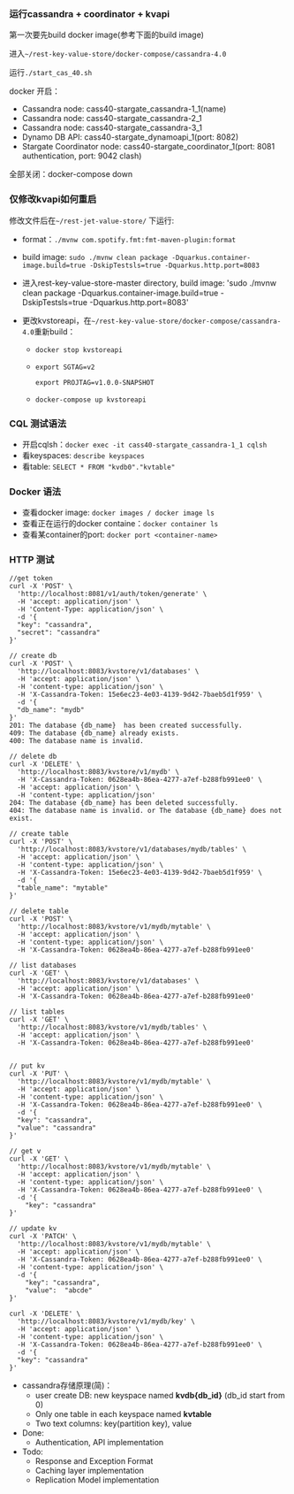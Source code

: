 ### 运行cassandra + coordinator + kvapi

第一次要先build docker image(参考下面的build image)

进入`~/rest-key-value-store/docker-compose/cassandra-4.0`

运行`./start_cas_40.sh `

docker 开启：

+ Cassandra node: cass40-stargate_cassandra-1_1(name)
+ Cassandra node: cass40-stargate_cassandra-2_1
+ Cassandra node: cass40-stargate_cassandra-3_1
+ Dynamo DB API: cass40-stargate_dynamoapi_1(port: 8082)
+ Stargate Coordinator node: cass40-stargate_coordinator_1(port: 8081 authentication, port: 9042 clash)

全部关闭：docker-compose down

### 仅修改kvapi如何重启

修改文件后在`~/rest-jet-value-store/` 下运行:

+ format：`./mvnw com.spotify.fmt:fmt-maven-plugin:format`

+ build image: `sudo ./mvnw clean package -Dquarkus.container-image.build=true -DskipTestsls=true -Dquarkus.http.port=8083`
+ 进入rest-key-value-store-master directory, build image: 'sudo ./mvnw clean package -Dquarkus.container-image.build=true -DskipTestsls=true -Dquarkus.http.port=8083'

+ 更改kvstoreapi，在`~/rest-key-value-store/docker-compose/cassandra-4.0`重新build：

  + `docker stop kvstoreapi`

  + `export SGTAG=v2`

    `export PROJTAG=v1.0.0-SNAPSHOT`

  + `docker-compose up kvstoreapi`

### CQL 测试语法

+ 开启cqlsh：`docker exec -it cass40-stargate_cassandra-1_1 cqlsh`
+ 看keyspaces: `describe keyspaces`
+ 看table: `SELECT * FROM "kvdb0"."kvtable"`

### Docker 语法

+ 查看docker image: `docker images / docker image ls`
+ 查看正在运行的docker containe：`docker container ls`
+ 查看某container的port: `docker port <container-name>` 

### HTTP 测试

```
//get token 
curl -X 'POST' \
  'http://localhost:8081/v1/auth/token/generate' \
  -H 'accept: application/json' \
  -H 'Content-Type: application/json' \
  -d '{
  "key": "cassandra",
  "secret": "cassandra"
}'

// create db
curl -X 'POST' \
  'http://localhost:8083/kvstore/v1/databases' \
  -H 'accept: application/json' \
  -H 'content-type: application/json' \
  -H 'X-Cassandra-Token: 15e6ec23-4e03-4139-9d42-7baeb5d1f959' \
  -d '{
  "db_name": "mydb"
}'
201: The database {db_name}  has been created successfully.
409: The database {db_name} already exists.
400: The database name is invalid.

// delete db
curl -X 'DELETE' \
  'http://localhost:8083/kvstore/v1/mydb' \
  -H 'X-Cassandra-Token: 0628ea4b-86ea-4277-a7ef-b288fb991ee0' \
  -H 'accept: application/json' \
  -H 'content-type: application/json'
204: The database {db_name} has been deleted successfully.
404: The database name is invalid. or The database {db_name} does not exist.

// create table
curl -X 'POST' \
  'http://localhost:8083/kvstore/v1/databases/mydb/tables' \
  -H 'accept: application/json' \
  -H 'content-type: application/json' \
  -H 'X-Cassandra-Token: 15e6ec23-4e03-4139-9d42-7baeb5d1f959' \
  -d '{
  "table_name": "mytable"
}'

// delete table
curl -X 'POST' \
  'http://localhost:8083/kvstore/v1/mydb/mytable' \
  -H 'accept: application/json' \
  -H 'content-type: application/json' \
  -H 'X-Cassandra-Token: 0628ea4b-86ea-4277-a7ef-b288fb991ee0'

// list databases
curl -X 'GET' \
  'http://localhost:8083/kvstore/v1/databases' \
  -H 'accept: application/json' \
  -H 'X-Cassandra-Token: 0628ea4b-86ea-4277-a7ef-b288fb991ee0'

// list tables
curl -X 'GET' \
  'http://localhost:8083/kvstore/v1/mydb/tables' \
  -H 'accept: application/json' \
  -H 'X-Cassandra-Token: 0628ea4b-86ea-4277-a7ef-b288fb991ee0'


// put kv
curl -X 'PUT' \
  'http://localhost:8083/kvstore/v1/mydb/mytable' \
  -H 'accept: application/json' \
  -H 'content-type: application/json' \
  -H 'X-Cassandra-Token: 0628ea4b-86ea-4277-a7ef-b288fb991ee0' \
  -d '{
  "key": "cassandra",
  "value": "cassandra"
}'

// get v
curl -X 'GET' \
  'http://localhost:8083/kvstore/v1/mydb/mytable' \
  -H 'accept: application/json' \
  -H 'content-type: application/json' \
  -H 'X-Cassandra-Token: 0628ea4b-86ea-4277-a7ef-b288fb991ee0' \
  -d '{
    "key": "cassandra"
}'

// update kv
curl -X 'PATCH' \
  'http://localhost:8083/kvstore/v1/mydb/mytable' \
  -H 'accept: application/json' \
  -H 'X-Cassandra-Token: 0628ea4b-86ea-4277-a7ef-b288fb991ee0' \
  -H 'content-type: application/json' \
  -d '{
    "key": "cassandra",
    "value":  "abcde"
}'

curl -X 'DELETE' \
  'http://localhost:8083/kvstore/v1/mydb/key' \
  -H 'accept: application/json' \
  -H 'content-type: application/json' \
  -H 'X-Cassandra-Token: 0628ea4b-86ea-4277-a7ef-b288fb991ee0' \
  -d '{
  "key": "cassandra"
}'
```

+ cassandra存储原理(简)：
  + user create DB: new keyspace named **kvdb{db_id}** (db_id start from 0)
  + Only one table in each keyspace named **kvtable**
  + Two text columns: key(partition key), value
+ Done:
  + Authentication, API implementation
+ Todo:
  + Response and Exception Format
  + Caching layer implementation
  + Replication Model implementation
